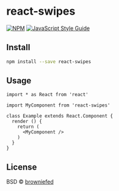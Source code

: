# react-swipes

> 

[![NPM](https://img.shields.io/npm/v/react-swipes.svg)](https://www.npmjs.com/package/react-swipes) [![JavaScript Style Guide](https://img.shields.io/badge/code_style-standard-brightgreen.svg)](https://standardjs.com)

## Install

```bash
npm install --save react-swipes
```

## Usage

```tsx
import * as React from 'react'

import MyComponent from 'react-swipes'

class Example extends React.Component {
  render () {
    return (
      <MyComponent />
    )
  }
}
```

## License

BSD © [browniefed](https://github.com/browniefed)
